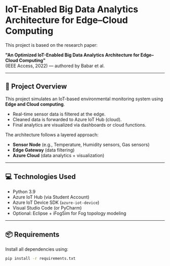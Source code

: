 # IoT-Enabled Big Data Analytics Architecture for Edge–Cloud Computing

This project is based on the research paper:

**"An Optimized IoT-Enabled Big Data Analytics Architecture for Edge–Cloud Computing"**  
(IEEE Access, 2022) — authored by Babar et al.

---

## 📌 Project Overview

This project simulates an IoT-based environmental monitoring system using **Edge and Cloud computing**.

- Real-time sensor data is filtered at the edge.
- Cleaned data is forwarded to Azure IoT Hub (cloud).
- Final analytics are visualized via dashboards or cloud functions.

The architecture follows a layered approach:

- **Sensor Node** (e.g., Temperature, Humidity sensors, Gas sensors)
- **Edge Gateway** (data filtering)
- **Azure Cloud** (data analytics + visualization)

---

## 💻 Technologies Used

- Python 3.9  
- Azure IoT Hub (via Student Account)
- Azure IoT Device SDK (`azure-iot-device`)
- Visual Studio Code (or PyCharm)
- Optional: Eclipse + iFogSim for Fog topology modeling

---

## 📦 Requirements

Install all dependencies using:

```bash
pip install -r requirements.txt
